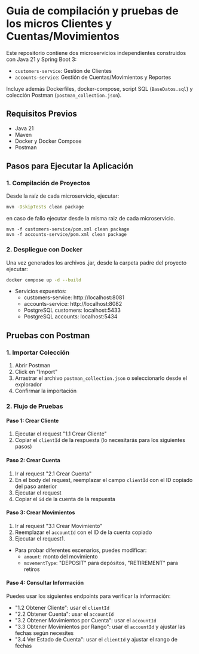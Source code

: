 # Guia de compilación y pruebas de los micros Clientes y Cuentas/Movimientos

Este repositorio contiene dos microservicios independientes construidos con Java 21 y Spring Boot 3:

- `customers-service`: Gestión de Clientes
- `accounts-service`: Gestión de Cuentas/Movimientos y Reportes

Incluye además Dockerfiles, docker-compose, script SQL (`BaseDatos.sql`) y colección Postman (`postman_collection.json`).

## Requisitos Previos
- Java 21
- Maven
- Docker y Docker Compose
- Postman

## Pasos para Ejecutar la Aplicación
### 1. Compilación de Proyectos
Desde la raíz de cada microservicio, ejecutar:
``` bash
mvn -DskipTests clean package
```
en caso de fallo ejecutar desde la misma raiz de cada microservicio.

```
mvn -f customers-service/pom.xml clean package
mvn -f accounts-service/pom.xml clean package
```

### 2. Despliegue con Docker
Una vez generados los archivos .jar, desde la carpeta padre del proyecto ejecutar:

``` bash
docker compose up -d --build
```

- Servicios expuestos:
  - customers-service: http://localhost:8081
  - accounts-service: http://localhost:8082
  - PostgreSQL customers: localhost:5433
  - PostgreSQL accounts: localhost:5434

## Pruebas con Postman
### 1. Importar Colección
1. Abrir Postman
2. Click en "Import"
3. Arrastrar el archivo `postman_collection.json` o seleccionarlo desde el explorador
4. Confirmar la importación

### 2. Flujo de Pruebas
#### Paso 1: Crear Cliente
1. Ejecutar el request "1.1 Crear Cliente"
2. Copiar el `clientId` de la respuesta (lo necesitarás para los siguientes pasos)

#### Paso 2: Crear Cuenta
1. Ir al request "2.1 Crear Cuenta"
2. En el body del request, reemplazar el campo `clientId` con el ID copiado del paso anterior
3. Ejecutar el request
4. Copiar el `id` de la cuenta de la respuesta

#### Paso 3: Crear Movimientos
1. Ir al request "3.1 Crear Movimiento"
2. Reemplazar el `accountId` con el ID de la cuenta copiado
3. Ejecutar el request1.
  - Para probar diferentes escenarios, puedes modificar:
    - `amount`: monto del movimiento
    - `movementType`: "DEPOSIT" para depósitos, "RETIREMENT" para retiros

#### Paso 4: Consultar Información
Puedes usar los siguientes endpoints para verificar la información:
- "1.2 Obtener Cliente": usar el `clientId`
- "2.2 Obtener Cuenta": usar el `accountId`
- "3.2 Obtener Movimientos por Cuenta": usar el `accountId`
- "3.3 Obtener Movimientos por Rango": usar el `accountId` y ajustar las fechas según necesites
- "3.4 Ver Estado de Cuenta": usar el `clientId` y ajustar el rango de fechas


